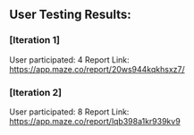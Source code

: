 
## User Testing Results:

### [Iteration 1]
User participated: 4
Report Link: https://app.maze.co/report/20ws944kqkhsxz7/

### [Iteration 2]
User participated: 8
Report Link: https://app.maze.co/report/lqb398a1kr939kv9
